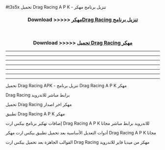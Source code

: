 #t3s5x تحميل Drag Racing  A P K - تنزيل برنامج مهكر



<div align="center">
<h3>Download >>>>> <a href="https://runaway1.web.app/?sq=Drag Racing ">مهكرDrag Racing  تنزيل برنامج</a></h3><br>

<h3>Download >>>>> <a href="https://runaway1.web.app/?sq=Drag Racing ">تحميل Drag Racing  مهكر</a></h3>
</div>


----------------------------------------------------------

----------------------------------------------------------

----------------------------------------------------------

----------------------------------------------------------

----------------------------------------------------------

----------------------------------------------------------

----------------------------------------------------------

تحميل Drag Racing  APK - تنزيل برنامج Drag Racing  A P K مهكر

Drag Racing  برابط مباشر للاندرويد

تحميل Drag Racing  مهكر اخر اصدار

تطبيق Drag Racing  A P K مهكر

إضافات تهكير برنامج بيكس ارت Drag Racing  A P K للاندرويد برابط مباشر مجانا

أدوات التعديل الأساسية بعد تحميل تطبيق بيكس ارت مهكر Drag Racing  A P K مجانا

القوالب الجاهزة بعد تحميل بيكس ارت Drag Racing  مهكر من ميديا فاير للاندرويد


